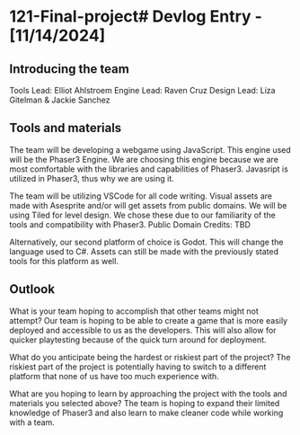 # 121-Final-project# Devlog Entry - [11/14/2024]

## Introducing the team
Tools Lead: Elliot Ahlstroem
Engine Lead: Raven Cruz
Design Lead: Liza Gitelman & Jackie Sanchez

## Tools and materials
The team will be developing a webgame using JavaScript.  This engine used will be the Phaser3 Engine.  We are choosing this engine because we are most comfortable with the libraries and capabilities of Phaser3.  Javasript is utilized in Phaser3, thus why we are using it.  

The team will be utilizing VSCode for all code writing.  Visual assets are made with Asesprite and/or will get assets from public domains.  We will be using Tiled for level design.  We chose these due to our familiarity of the tools and compatibility with Phaser3.
Public Domain Credits: TBD

Alternatively, our second platform of choice is Godot.  This will change the language used to C#.  Assets can still be made with the previously stated tools for this platform as well.

## Outlook
What is your team hoping to accomplish that other teams might not attempt?
Our team is hoping to be able to create a game that is more easily deployed and accessible to us as the developers.  This will also allow for quicker playtesting because of the quick turn around for deployment.  

What do you anticipate being the hardest or riskiest part of the project?
The riskiest part of the project is potentially having to switch to a different platform that none of us have too much experience with.

What are you hoping to learn by approaching the project with the tools and materials you selected above?
The team is hoping to expand their limited knowledge of Phaser3 and also learn to make cleaner code while working with a team.
